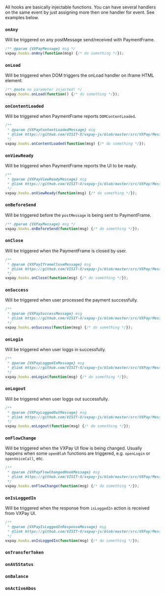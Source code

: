 All hooks are basically injectable functions. You can have several handlers on the same event by just assigning more then one handler for event. See examples below.

### `onAny`

Will be triggered on any postMessage send/received with PaymentFrame.

```javascript
/** @param {VXPayMessage} msg */
vxpay.hooks.onAny(function(msg) {/* do something */});
```

### `onLoad`

Will be triggered when DOM triggers the onLoad handler on iframe HTML element.

```javascript
/** @note no parameter injected! */
vxpay.hooks.onLoad(function() {/* do something */});
```

### `onContentLoaded`

Will be triggered when PaymentFrame reports `DOMContentLoaded`.

```javascript
/** 
 * @param {VXPayContentLoadedMessage} msg
 * @link https://github.com/VISIT-X/vxpay-js/blob/master/src/VXPay/Message/VXPayContentLoadedMessage.js
 */
vxpay.hooks.onContentLoaded(function(msg) {/* do something */});
```

### `onViewReady`

Will be triggered when PaymentFrame reports the UI to be ready.

```javascript
/** 
 * @param {VXPayViewReadyMessage} msg 
 * @link https://github.com/VISIT-X/vxpay-js/blob/master/src/VXPay/Message/VXPayViewReadyMessage.js
 */
vxpay.hooks.onViewReady(function(msg) {/* do something */});
```

### `onBeforeSend`

Will be triggered before the `postMessage` is being sent to PaymentFrame.

```javascript
/** @param {VXPayMessage} msg */
vxpay.hooks.onBeforeSend(function(msg) {/* do something */});
```

### `onClose`

Will be triggered when the PaymentFrame is closed by user.

```javascript
/** 
 * @param {VXPayIframeCloseMessage} msg
 * @link https://github.com/VISIT-X/vxpay-js/blob/master/src/VXPay/Message/VXPayIframeCloseMessage.js
 */
vxpay.hooks.onClose(function(msg) {/* do something */});
```

### `onSuccess`

Will be triggered when user processed the payment successfully.

```javascript
/**
 * @param {VXPaySuccessMessage} msg
 * @link https://github.com/VISIT-X/vxpay-js/blob/master/src/VXPay/Message/VXPaySuccessMessage.js
 */
vxpay.hooks.onSuccess(function(msg) {/* do something */});
```

### `onLogin`

Will be triggered when user loggs in successfully.

```javascript
/**
 * @param {VXPayLoggedInMessage} msg
 * @link https://github.com/VISIT-X/vxpay-js/blob/master/src/VXPay/Message/Hooks/VXPayLoggedInMessage.js
 */
vxpay.hooks.onLogin(function(msg) {/* do something */});
```

### `onLogout`

Will be triggered when user loggs out successfully.

```javascript
/**
 * @param {VXPayLoggedOutMessage} msg
 * @link https://github.com/VISIT-X/vxpay-js/blob/master/src/VXPay/Message/VXPayLoggedOutMessage.js
 */
vxpay.hooks.onLogout(function(msg) {/* do something */});
```

### `onFlowChange`

Will be triggered when the VXPay UI flow is being changed. Usually happens when some `openBlah` functions are triggered, e.g. `openLogin` or `openVoiceCall`, etc.

```javascript
/**
 * @param {VXPayFlowChangedHookMessage} msg
 * @link https://github.com/VISIT-X/vxpay-js/blob/master/src/VXPay/Message/Hooks/VXPayFlowChangedMessage.js
 */
vxpay.hooks.onFlowChange(function(msg) {/* do something */});
```

### `onIsLoggedIn`

Will be triggered when the response from `isLoggedIn` action is received from VXPay UI.

```javascript
/**
 * @param {VXPayIsLoggedInResponseMessage} msg
 * @link https://github.com/VISIT-X/vxpay-js/blob/master/src/VXPay/Message/VXPayIsLoggedInResponseMessage.js
 */
vxpay.hooks.onIsLoggedIn(function(msg) {/* do something */});
```

### `onTransferToken`
### `onAVSStatus`
### `onBalance`
### `onActiveAbos`